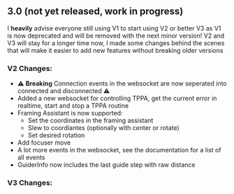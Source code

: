 ## 3.0 (not yet released, work in progress)

I **heavily** advise everyone still using V1 to start using V2 or better V3 as V1 is now deprecated and will be removed with the next minor version!
V2 and V3 will stay for a longer time now, I made some changes behind the scenes that will make it easier to add new features without breaking older versions

### V2 Changes:
- ⚠️ **Breaking** Connection events in the websocket are now seperated into connected and disconnected ⚠️
- Added a new websocket for controlling TPPA, get the current error in realtime, start and stop a TPPA routine
- Framing Assistant is now supported:
  - Set the coordinates in the framing assistant
  - Slew to coordiantes (optionally with center or rotate)
  - Set desired rotation
- Add focuser move
- A lot more events in the websocket, see the documentation for a list of all events
- GuiderInfo now includes the last guide step with raw distance

### V3 Changes:
